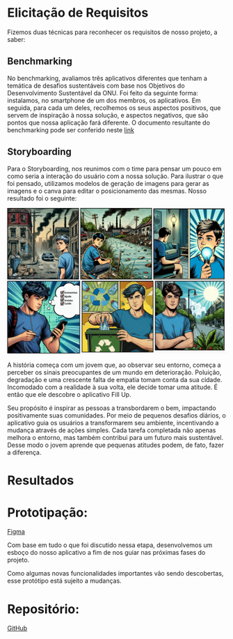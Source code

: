 # Elicitação de Requisitos
Fizemos duas técnicas para reconhecer os requisitos de nosso projeto, a saber:

## Benchmarking
No benchmarking, avaliamos três aplicativos diferentes que tenham a temática de desafios sustentáveis com base nos Objetivos do Desenvolvimento Sustentável da ONU. Foi feito da seguinte forma: instalamos, no smartphone de um dos membros, os aplicativos. Em seguida, para cada um deles, recolhemos os seus aspectos positivos, que servem de inspiração à nossa solução, e aspectos negativos, que são pontos que nossa aplicação fará diferente. O documento resultante do benchmarking pode ser conferido neste [link](https://docs.google.com/document/d/1FUpUqOWvm2E1UlXXikQs__wDHLB99eKYmO0Z4icHKSQ/edit?usp=sharing)

## Storyboarding
Para o Storyboarding, nos reunimos com o time para pensar um pouco em como seria a interação do usuário com a nossa solução. Para ilustrar o que foi pensado, utilizamos modelos de geração de imagens para gerar as imagens e o canva para editar o posicionamento das mesmas.  Nosso resultado foi o seguinte:

![Storyboarding](images/Economize.png)

A história começa com um jovem que, ao observar seu entorno, começa a perceber os sinais preocupantes de um mundo em deterioração. Poluição, degradação e uma crescente falta de empatia tomam conta da sua cidade. Incomodado com a realidade à sua volta, ele decide tomar uma atitude. É então que ele descobre o aplicativo Fill Up.

Seu propósito é inspirar as pessoas a transbordarem o bem, impactando positivamente suas comunidades. Por meio de pequenos desafios diários, o aplicativo guia os usuários a transformarem seu ambiente, incentivando a mudança através de ações simples. Cada tarefa completada não apenas melhora o entorno, mas também contribui para um futuro mais sustentável. Desse modo o jovem aprende que pequenas atitudes podem, de fato, fazer a diferença.

# Resultados

# Prototipação:
[Figma](https://www.figma.com/design/tAOCrY6VNnqSlHbewg3db4/Untitled?node-id=25-24&t=vmKW9GMzskKzTwA8-1)

Com base em tudo o que foi discutido nessa etapa, desenvolvemos um esboço do nosso aplicativo a fim de nos guiar nas próximas fases do projeto.

Como algumas novas funcionalidades importantes vão sendo descobertas, esse protótipo está sujeito a mudanças.

# Repositório: 
[GitHub](https://github.com/Joaotakaki1/mc656-final-project)


